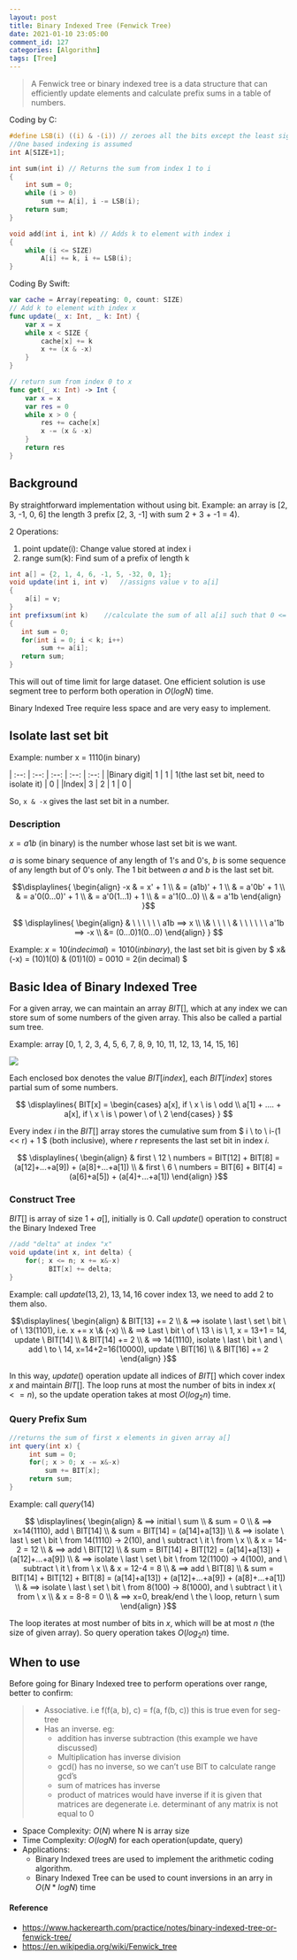 ```yaml
---
layout: post
title: Binary Indexed Tree (Fenwick Tree)
date: 2021-01-10 23:05:00
comment_id: 127
categories: [Algorithm]
tags: [Tree]
---
```


> A Fenwick tree or binary indexed tree is a data structure that can efficiently update elements and calculate prefix sums in a table of numbers.

Coding by C:

```c
#define LSB(i) ((i) & -(i)) // zeroes all the bits except the least significant one
//One based indexing is assumed
int A[SIZE+1];

int sum(int i) // Returns the sum from index 1 to i
{
    int sum = 0;
    while (i > 0)
        sum += A[i], i -= LSB(i);
    return sum;
}

void add(int i, int k) // Adds k to element with index i
{
    while (i <= SIZE)
        A[i] += k, i += LSB(i);
}
```

Coding By Swift:

```swift
var cache = Array(repeating: 0, count: SIZE)
// Add k to element with index x
func update(_ x: Int, _ k: Int) {
	var x = x
	while x < SIZE {
		cache[x] += k
		x += (x & -x)
	}
}

// return sum from index 0 to x
func get(_ x: Int) -> Int {
	var x = x
	var res = 0
	while x > 0 {
		res += cache[x]
		x -= (x & -x)
	}
	return res
}
```

## Background

By straightforward implementation without using bit. Example: an array is [2, 3, -1, 0, 6] the length 3 prefix [2, 3, -1] with sum 2 + 3 + -1 = 4).

2 Operations:

1. point update(i): Change value stored at index i
2. range sum(k): Find sum of a prefix of length k

```java
int a[] = {2, 1, 4, 6, -1, 5, -32, 0, 1};
void update(int i, int v)   //assigns value v to a[i]
{
    a[i] = v;
}
int prefixsum(int k)    //calculate the sum of all a[i] such that 0 <= i < k
{
   int sum = 0;
   for(int i = 0; i < k; i++)
        sum += a[i];
   return sum;
}
```

This will out of time limit for large dataset. One efficient solution is use segment tree to perform both operation in $O(logN)$ time.

Binary Indexed Tree require less space and are very easy to implement.

## Isolate last set bit

Example: number x = 1110(in binary)

| :--: | :--: | :--: | :--: | :--: |
|Binary digit| 1 | 1 | 1(the last set bit, need to isolate it) | 0 |
|Index| 3 | 2 | 1 | 0 |

So, `x & -x` gives the last set bit in a number.

### Description

$x = a1b$ (in binary) is the number whose last set bit is we want.

$a$ is some binary sequence of any length of 1's and 0's, $b$ is some sequence of any length but of 0's only. The 1 bit between $a$ and $b$ is the last set bit.

$$\displaylines{
\begin{align}
-x & = x' + 1 \\
& = (a1b)' + 1 \\
& = a'0b' + 1 \\
& = a'0(0...0)' + 1 \\
& = a'0(1...1) + 1 \\
& = a'1(0...0) \\
& = a'1b
\end{align}
}$$

$$ \displaylines{
\begin{align}
& \ \ \ \ \ \ a1b ==> x \\
\& \ \ \ \ & \ \ \ \ \ \ a'1b ==> -x \\
&= (0...0)1(0...0)
\end{align}
} $$

Example: $x = 10(in decimal) = 1010(in binary)$, the last set bit is given by $ x\&(-x) = (10)1(0) \& (01)1(0) = 0010 = 2(in decimal) $

## Basic Idea of Binary Indexed Tree

For a given array, we can maintain an array $BIT[]$, which at any index we can store sum of some numbers of the given array. This also be called a partial sum tree.

Example: array [0, 1, 2, 3, 4, 5, 6, 7, 8, 9, 10, 11, 12, 13, 14, 15, 16]

![](/images/2021-01-10-Binary-Indexed-Tree-Fenwick-Tree/basic_idea_example.jpg)

Each enclosed box denotes the value $BIT[index]$, each $BIT[index]$ stores partial sum of some numbers.

$$ \displaylines{
BIT[x] =
\begin{cases}
a[x], if \ x \ is \ odd \\
a[1] + .... + a[x], if \ x \ is \ power \ of \ 2
\end{cases}
}
$$

Every index $i$ in the $BIT[]$ array stores the cumulative sum from $ i \ to \  i-(1 << r) + 1 $ (both inclusive), where $r$ represents the last set bit in index $i$.

$$ \displaylines{
\begin{align}
& first \ 12 \ numbers = BIT[12] + BIT[8] = (a[12]+...+a[9]) + (a[8]+...+a[1]) \\
& first \ 6 \ numbers = BIT[6] + BIT[4] = (a[6]+a[5]) + (a[4]+...+a[1])
\end{align}
}$$

### Construct Tree

$BIT[]$ is array of size $1+a[]$, initially is 0. Call $update()$ operation to construct the Binary Indexed Tree

```java
//add "delta" at index "x"
void update(int x, int delta) {
    for(; x <= n; x += x&-x)
          BIT[x] += delta;
}
```

Example: call $update(13, 2)$, $13, 14, 16$ cover index 13, we need to add 2 to them also.

$$\displaylines{
\begin{align}
& BIT[13] += 2 \\
& ==> isolate \ last \ set \ bit \ of \ 13(1101), i.e. x += x \& (-x) \\
& ==> Last \ bit \ of \ 13 \ is \ 1, x = 13+1 = 14, update \ BIT[14] \\
& BIT[14] += 2 \\
& ==> 14(1110), isolate \ last \ bit \ and \ add \ to \ 14, x=14+2=16(10000), update \ BIT[16] \\
& BIT[16] += 2
\end{align}
}$$

In this way, $update()$ operation update all indices of $BIT[]$ which cover index $x$ and maintain $BIT[]$. The loop runs at most the number of bits in index $x(<= n)$, so the update operation takes at most $O(log_{2}n)$ time.

### Query Prefix Sum

```java
//returns the sum of first x elements in given array a[]
int query(int x) {
     int sum = 0;
     for(; x > 0; x -= x&-x)
         sum += BIT[x];
     return sum;
}
```

Example: call $query(14)$

$$ \displaylines{
\begin{align}
& ==> initial \ sum \\
& sum = 0 \\
& ==> x=14(1110), add \ BIT[14] \\
& sum = BIT[14] = (a[14]+a[13]) \\
& ==> isolate \ last \ set \ bit \ from 14(1110) -> 2(10), and \ subtract \ it \ from \ x \\
& x = 14-2 = 12 \\
& ==> add \ BIT[12] \\
& sum = BIT[14] + BIT[12] = (a[14]+a[13]) + (a[12]+...+a[9]) \\
& ==> isolate \ last \ set \ bit \ from 12(1100) -> 4(100), and \ subtract \ it \ from \ x \\
& x = 12-4 = 8 \\
& ==> add \ BIT[8] \\
& sum = BIT[14] + BIT[12] + BIT[8] = (a[14]+a[13]) + (a[12]+...+a[9]) + (a[8]+...+a[1]) \\
& ==> isolate \ last \ set \ bit \ from 8(100) -> 8(1000), and \ subtract \ it \ from \ x \\
& x = 8-8 = 0 \\
& ==> x=0, break/end \ the \ loop, return \ sum
\end{align}
}$$

The loop iterates at most number of bits in $x$, which will be at most $n$ (the size of given array). So query operation takes $O(log_{2}n)$ time.

## When to use

Before going for Binary Indexed tree to perform operations over range, better to confirm:

> - Associative. i.e f(f(a, b), c) = f(a, f(b, c)) this is true even for seg-tree
> - Has an inverse. eg:
>   - addition has inverse subtraction (this example we have discussed)
>   - Multiplication has inverse division
>   - gcd() has no inverse, so we can’t use BIT to calculate range gcd’s
>   - sum of matrices has inverse
>   - product of matrices would have inverse if it is given that matrices are degenerate i.e. determinant of any matrix is not equal to 0

- Space Complexity: $O(N)$ where N is array size
- Time Complexity: $O(logN)$ for each operation(update, query)
- Applications:
  - Binary Indexed trees are used to implement the arithmetic coding algorithm.
  - Binary Indexed Tree can be used to count inversions in an arry in $O(N * logN)$ time

#### Reference

- <https://www.hackerearth.com/practice/notes/binary-indexed-tree-or-fenwick-tree/>
- <https://en.wikipedia.org/wiki/Fenwick_tree>

